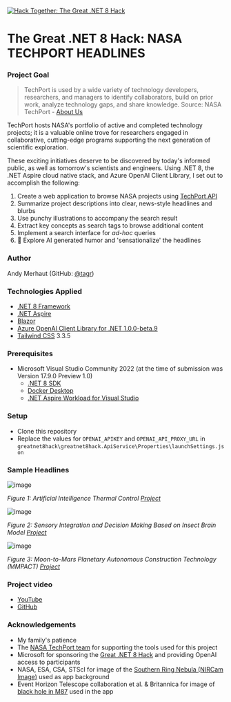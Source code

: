 [![Hack Together: The Great .NET 8 Hack](https://img.shields.io/badge/Microsoft-Hack--Together--.NET8-512BD4?style=for-the-badge&logo=microsoft)](https://github.com/microsoft/hack-together-dotnet)
# The Great .NET 8 Hack: NASA TECHPORT HEADLINES

### Project Goal
> TechPort is used by a wide variety of technology developers, researchers, and managers to identify collaborators, build on prior work, analyze technology gaps, and share knowledge.
> Source: NASA TechPort - [About Us](https://techport.nasa.gov/about)

TechPort hosts NASA's portfolio of active and completed technology projects; it is a valuable online trove for researchers engaged in collaborative, cutting-edge programs supporting the next generation of scientific exploration.

These exciting initiatives deserve to be discovered by today's informed public, as well as tomorrow's scientists and engineers. Using .NET 8, the .NET Aspire cloud native stack, and Azure OpenAI Client Library, I set out to accomplish the following:

1. Create a web application to browse NASA projects using [TechPort API](https://techport.nasa.gov/help/articles/api)
2. Summarize project descriptions into clear, news-style headlines and blurbs
3. Use punchy illustrations to accompany the search result
4. Extract key concepts as search tags to browse additional content
5. Implement a search interface for *ad-hoc* queries
6. 🤡 Explore AI generated humor and 'sensationalize' the headlines

### Author
Andy Merhaut (GitHub: [@tagr](https://github.com/tagr))

### Technologies Applied
* [.NET 8 Framework](https://dotnet.microsoft.com/en-us/download/dotnet/8.0)
* [.NET Aspire](https://devblogs.microsoft.com/dotnet/introducing-dotnet-aspire-simplifying-cloud-native-development-with-dotnet-8/)
* [Blazor](https://dotnet.microsoft.com/en-us/apps/aspnet/web-apps/blazor)
* [Azure OpenAI Client Library for .NET 1.0.0-beta.9](https://learn.microsoft.com/en-us/dotnet/api/overview/azure/ai.openai-readme?view=azure-dotnet-preview)
* [Tailwind CSS](https://tailwindcss.com/) 3.3.5

### Prerequisites
* Microsoft Visual Studio Community 2022 (at the time of submission was Version 17.9.0 Preview 1.0)
  * [.NET 8 SDK](https://dotnet.microsoft.com/en-us/download/dotnet/8.0)
  * [Docker Desktop](https://www.docker.com/products/docker-desktop/)
  * [.NET Aspire Workload for Visual Studio](https://learn.microsoft.com/en-us/dotnet/aspire/get-started/quickstart-build-your-first-aspire-app?tabs=visual-studio)

### Setup
* Clone this repository
* Replace the values for `OPENAI_APIKEY` and `OPENAI_API_PROXY_URL` in `greatnet8hack\greatnet8hack.ApiService\Properties\launchSettings.json`
  
### Sample Headlines
![image](https://github.com/tagr/greatnet8hack-techport/assets/1758035/dd429eda-6fc5-4c4d-9371-d777ee392329)

*Figure 1: Artificial Intelligence Thermal Control [Project](https://techport.nasa.gov/view/96576)*

![image](https://github.com/tagr/greatnet8hack-techport/assets/1758035/4667a557-91d7-4074-94ab-713c9e5819c3)

*Figure 2: Sensory Integration and Decision Making Based on Insect Brain Model [Project](https://techport.nasa.gov/view/4327)*

![image](https://github.com/tagr/greatnet8hack-techport/assets/1758035/e53b0ca3-200b-4766-9ec9-0759e43bf719)

*Figure 3: Moon-to-Mars Planetary Autonomous Construction Technology (MMPACT) [Project](https://techport.nasa.gov/view/116319)*

### Project video
* [YouTube](https://youtu.be/nyCnAENUvR8)
* [GitHub](https://github.com/microsoft/hack-together-dotnet/assets/1758035/9ae33bf2-026d-4b39-b586-e15aaa92d3ce)

### Acknowledgements
* My family's patience
* The [NASA TechPort team](https://techport.nasa.gov/about) for supporting the tools used for this project
* Microsoft for sponsoring the [Great .NET 8 Hack](https://github.com/microsoft/hack-together-dotnet) and providing OpenAI access to participants
* NASA, ESA, CSA, STScI for image of the [Southern Ring Nebula (NIRCam Image)](https://webbtelescope.org/contents/media/images/2022/033/01G70BGTSYBHS69T7K3N3ASSEB?Collection=First%20Images) used as app background
* Event Horizon Telescope collaboration et al. & Britannica for image of [black hole in M87](https://www.britannica.com/place/Virgo-A#/media/1/630116/239625) used in the app
